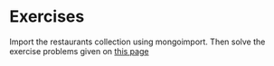 # Exercises
Import the restaurants collection using mongoimport. Then solve the exercise problems given on [this page](https://www.w3resource.com/mongodb-exercises/) 
